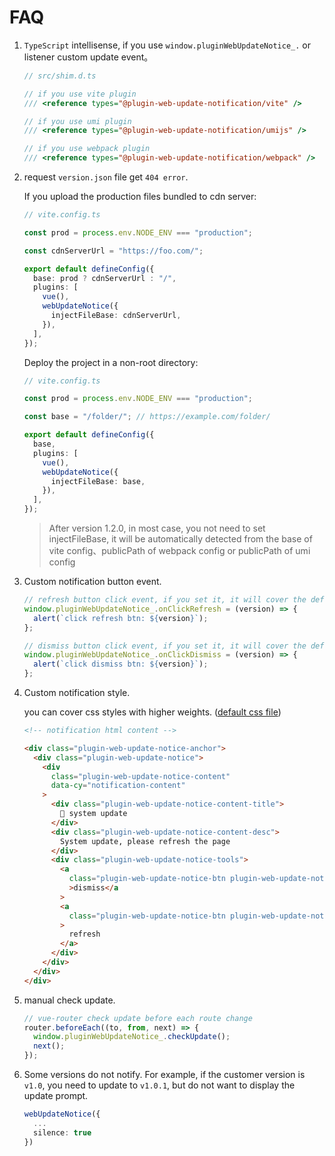 # FAQ

1. `TypeScript` intellisense, if you use `window.pluginWebUpdateNotice_.` or listener custom update event。

   ```ts
   // src/shim.d.ts

   // if you use vite plugin
   /// <reference types="@plugin-web-update-notification/vite" />

   // if you use umi plugin
   /// <reference types="@plugin-web-update-notification/umijs" />

   // if you use webpack plugin
   /// <reference types="@plugin-web-update-notification/webpack" />
   ```

2. request `version.json` file get `404 error`.

   If you upload the production files bundled to cdn server:

   ```ts
   // vite.config.ts

   const prod = process.env.NODE_ENV === "production";

   const cdnServerUrl = "https://foo.com/";

   export default defineConfig({
     base: prod ? cdnServerUrl : "/",
     plugins: [
       vue(),
       webUpdateNotice({
         injectFileBase: cdnServerUrl,
       }),
     ],
   });
   ```

   Deploy the project in a non-root directory:

   ```ts
   // vite.config.ts

   const prod = process.env.NODE_ENV === "production";

   const base = "/folder/"; // https://example.com/folder/

   export default defineConfig({
     base,
     plugins: [
       vue(),
       webUpdateNotice({
         injectFileBase: base,
       }),
     ],
   });
   ```

   > After version 1.2.0, in most case, you not need to set injectFileBase, it will be automatically detected from the base of vite config、publicPath of webpack config or publicPath of umi config

3. Custom notification button event.

   ```ts
   // refresh button click event, if you set it, it will cover the default event (location.reload())
   window.pluginWebUpdateNotice_.onClickRefresh = (version) => {
     alert(`click refresh btn: ${version}`);
   };

   // dismiss button click event, if you set it, it will cover the default event (dismissUpdate())
   window.pluginWebUpdateNotice_.onClickDismiss = (version) => {
     alert(`click dismiss btn: ${version}`);
   };
   ```

4. Custom notification style.

   you can cover css styles with higher weights. ([default css file](https://github.com/GreatAuk/plugin-web-update-notification/blob/master/packages/core/public/webUpdateNoticeInjectStyle.css))

   ```html
   <!-- notification html content -->

   <div class="plugin-web-update-notice-anchor">
     <div class="plugin-web-update-notice">
       <div
         class="plugin-web-update-notice-content"
         data-cy="notification-content"
       >
         <div class="plugin-web-update-notice-content-title">
           📢 system update
         </div>
         <div class="plugin-web-update-notice-content-desc">
           System update, please refresh the page
         </div>
         <div class="plugin-web-update-notice-tools">
           <a
             class="plugin-web-update-notice-btn plugin-web-update-notice-dismiss-btn"
             >dismiss</a
           >
           <a
             class="plugin-web-update-notice-btn plugin-web-update-notice-refresh-btn"
           >
             refresh
           </a>
         </div>
       </div>
     </div>
   </div>
   ```

5. manual check update.

   ```ts
   // vue-router check update before each route change
   router.beforeEach((to, from, next) => {
     window.pluginWebUpdateNotice_.checkUpdate();
     next();
   });
   ```

6. Some versions do not notify. For example, if the customer version is `v1.0`, you need to update to `v1.0.1`, but do not want to display the update prompt.

   ```ts
   webUpdateNotice({
     ...
     silence: true
   })
   ```